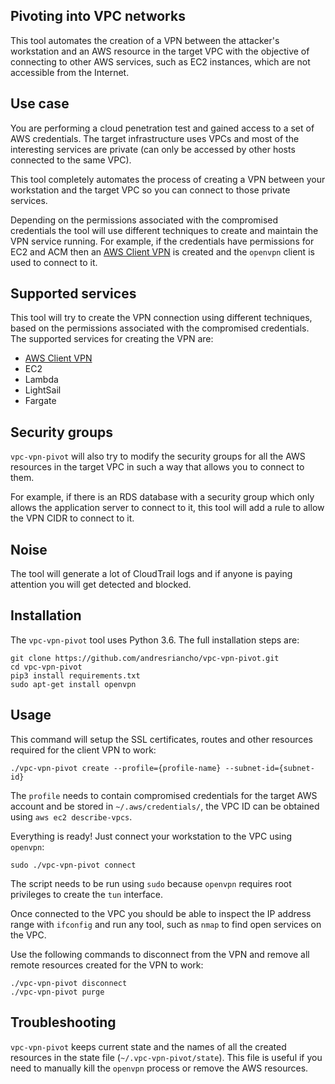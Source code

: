 ## Pivoting into VPC networks

This tool automates the creation of a VPN between the attacker's workstation and an AWS resource
in the target VPC with the objective of connecting to other AWS services, such as EC2 instances,
which are not accessible from the Internet. 

## Use case

You are performing a cloud penetration test and gained access to a set of 
AWS credentials. The target infrastructure uses VPCs and most of the interesting
services are private (can only be accessed by other hosts connected to the same VPC).

This tool completely automates the process of creating a VPN between your workstation
and the target VPC so you can connect to those private services.

Depending on the permissions associated with the compromised credentials the tool
will use different techniques to create and maintain the VPN service running. For
example, if the credentials have permissions for EC2 and ACM then an [AWS Client VPN](https://docs.aws.amazon.com/vpn/latest/clientvpn-admin/cvpn-getting-started.html)
is created and the `openvpn` client is used to connect to it.

## Supported services

This tool will try to create the VPN connection using different techniques, based
on the permissions associated with the compromised credentials. The supported services
for creating the VPN are:

 * [AWS Client VPN](https://docs.aws.amazon.com/vpn/latest/clientvpn-admin/cvpn-getting-started.html)
 * EC2
 * Lambda
 * LightSail
 * Fargate
 
## Security groups

`vpc-vpn-pivot` will also try to modify the security groups for all the AWS
resources in the target VPC in such a way that allows you to connect to them.

For example, if there is an RDS database with a security group which only allows
the application server to connect to it, this tool will add a rule to allow
the VPN CIDR to connect to it.

## Noise

The tool will generate a lot of CloudTrail logs and if anyone is paying attention
you will get detected and blocked.

## Installation

The `vpc-vpn-pivot` tool uses Python 3.6. The full installation steps are:

```
git clone https://github.com/andresriancho/vpc-vpn-pivot.git
cd vpc-vpn-pivot
pip3 install requirements.txt
sudo apt-get install openvpn
```

## Usage

This command will setup the SSL certificates, routes and other resources
required for the client VPN to work:

```
./vpc-vpn-pivot create --profile={profile-name} --subnet-id={subnet-id}
```

The `profile` needs to contain compromised credentials for the target AWS account and
be stored in `~/.aws/credentials/`, the VPC ID can be obtained using `aws ec2 describe-vpcs`.


Everything is ready! Just connect your workstation to the VPC using `openvpn`:

```
sudo ./vpc-vpn-pivot connect
```

The script needs to be run using `sudo` because `openvpn` requires root privileges
to create the `tun` interface.

Once connected to the VPC you should be able to inspect the IP address range with
`ifconfig` and run any tool, such as `nmap` to find open services on the VPC.

Use the following commands to disconnect from the VPN and remove all remote
resources created for the VPN to work:

```
./vpc-vpn-pivot disconnect
./vpc-vpn-pivot purge
```

## Troubleshooting

`vpc-vpn-pivot` keeps current state and the names of all the created resources in the
state file (`~/.vpc-vpn-pivot/state`). This file is useful if you need to manually kill
the `openvpn` process or remove the AWS resources.
